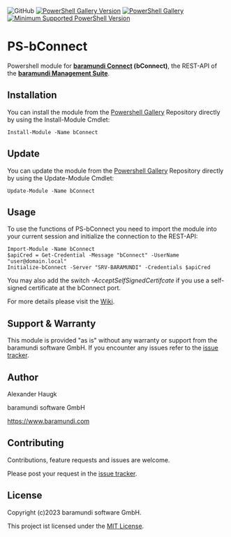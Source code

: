 ![GitHub](https://img.shields.io/github/license/baramundisoftware/PS-bConnect.svg)
[![PowerShell Gallery Version](https://img.shields.io/powershellgallery/v/bConnect.svg)](https://www.powershellgallery.com/packages/bConnect/) 
[![PowerShell Gallery](https://img.shields.io/powershellgallery/dt/bConnect.svg)](https://www.powershellgallery.com/packages/bConnect/)
[![Minimum Supported PowerShell Version](https://img.shields.io/badge/PowerShell-3.0-blue.svg)](https://github.com/baramundisoftware/PS-bConnect)

# PS-bConnect
Powershell module for **[baramundi Connect](https://www.baramundi.com/en/management-suite/interfaces/) (bConnect)**, the REST-API of the **[baramundi Management Suite](https://www.baramundi.com/en/)**.

## Installation
You can install the module from the [Powershell Gallery](https://www.powershellgallery.com/packages/bConnect/) Repository directly by using the Install-Module Cmdlet:

    Install-Module -Name bConnect

## Update
You can update the module from the [Powershell Gallery](https://www.powershellgallery.com/packages/bConnect/) Repository directly by using the Update-Module Cmdlet:

    Update-Module -Name bConnect

## Usage
To use the functions of PS-bConnect you need to import the module into your current session and initialize the connection to the REST-API:

    Import-Module -Name bConnect
    $apiCred = Get-Credential -Message "bConnect" -UserName "user@domain.local"
    Initialize-bConnect -Server "SRV-BARAMUNDI" -Credentials $apiCred
    
You may also add the switch *-AcceptSelfSignedCertifcate* if you use a self-signed certificate at the bConnect port.

For more details please visit the [Wiki](https://github.com/baramundisoftware/PS-bConnect/wiki).

## Support & Warranty
This module is provided "as is" without any warranty or support from the baramundi software GmbH.
If you encounter any issues refer to the [issue tracker](https://github.com/baramundisoftware/PS-bConnect/issues).

## Author
Alexander Haugk

baramundi software GmbH

https://www.baramundi.com

## Contributing
Contributions, feature requests and issues are welcome.

Please post your request in the [issue tracker](https://github.com/baramundisoftware/PS-bConnect/issues).

## License
Copyright (c)2023 baramundi software GmbH.

This project ist licensed under the [MIT License](https://github.com/baramundisoftware/PS-bConnect/blob/master/LICENSE).

